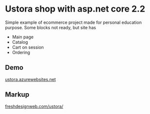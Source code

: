 # Ustora shop with asp.net core 2.2

Simple example of ecommerce project made for personal education purpose.
Some blocks not ready, but site has 

* Main page 
* Catalog
* Cart on session
* Ordering

## Demo
[ustora.azurewebsites.net](https://ustora.azurewebsites.net/)

## Markup
[freshdesignweb.com/ustora/](https://freshdesignweb.com/ustora/)